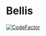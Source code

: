# Bellis

[![CodeFactor](https://www.codefactor.io/repository/github/eai04191/bellis/badge)](https://www.codefactor.io/repository/github/eai04191/bellis)
